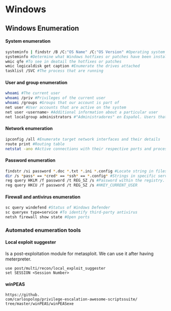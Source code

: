 # Windows

## Windows Enumeration

#### System enumeration

```bash
systeminfo | findstr /B /C:"OS Name" /C:"OS Version" #Operating system's name versions and architecture
systeminfo #Determine what Windows hotfixes or patches have been installed
wmic qfe #To see in deatail the hotfixes or patches
wmic logicaldisk get caption #Enumerate the drives attached
tasklist /SVC #The process that are running
```

#### User and group enumeration

```bash
whoami #The current user
whoami /priv #Privileges of the current user
whoami /groups #Groups that our account is part of
net user #User accounts that are active on the system
net user <username> #Additional information about a particular user
net localgroup administrators #"Administradores" en Español. Users that are part of the administrative group 
```

#### Network enumeration

```bash
ipconfig /all #Enumerate target network interfaces and their details
route print #Routing table
netstat -ano #Active connections with their respective ports and process IDs
```

#### Password enumeration

```bash
findstr /si password *.doc *.txt *.ini *.config #Locate string in files
dir /s *pass* == *cred* == *ssh* == *.config* #Strings in specific services
reg query HKLM /f password /t REG_SZ /s #Password within the registry. HKEY_LOCAL_MACHINE in this example
reg query HKCU /f password /t REG_SZ /s #HKEY_CURRENT_USER
```

#### Firewall and antivirus enumeration

```bash
sc query windefend #Status of Windows Defender
sc queryex type=service #To identify third-party antivirus
netsh firewall show state #Open ports
```

### Automated enumeration tools

#### Local exploit suggester

Is a post-exploitation module for metasploit. We can use it after having meterpreter.

```
use post/multi/recon/local_exploit_suggester
set SESSION <Session Number>
```

#### winPEAS

```
https://github.
com/carlospolop/privilege-escalation-awesome-scriptssuite/
tree/master/winPEAS/winPEASexe
```

